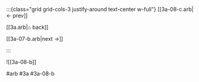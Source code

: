 :::{class="grid grid-cols-3 justify-around text-center w-full"}
[[3a-08-c.arb|← prev]]

[[3a.arb|⌂ back]]

[[3a-07-b.arb|next →]]

:::

![[3a-08-b]]

#arb #3a #3a-08-b

